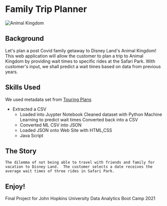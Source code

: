 # Family Trip Planner 

![Animal Kingdom](https://allears.net/wp-content/uploads/2019/02/tree-of-life-dusk-001.jpg)

## Background

Let's plan a post Covid family getaway to Disney Land's Animal Kingdom!  This web application will allow the customer to plan a trip to Animal Kingdom by providing wait times to specific rides at the Safari Park.  With customer's input, we shall predict a wait times based on data from previous years.  

## Skills Used

We used metadata set from [Touring Plans](https://www.touringplans.com/walt-disney-world/crowd-calendar/#DataSets) 
* Extracted a CSV
   * Loaded into Juypter Notebook
        Cleaned dataset with Python
        Machine Learning to predict wait times
        Converted back into a CSV
   * Converted ML CSV into JSON
   * Loaded JSON onto Web Site with HTML,CSS
   * Java Script

## The Story

    The dilemma of not being able to travel with friends and family for vacation to Disney Land.  The customer selects a date receives the average wait times of three rides in Safari Park. 


## Enjoy!

Final Project for John Hopkins University Data Analytics Boot Camp 2021


